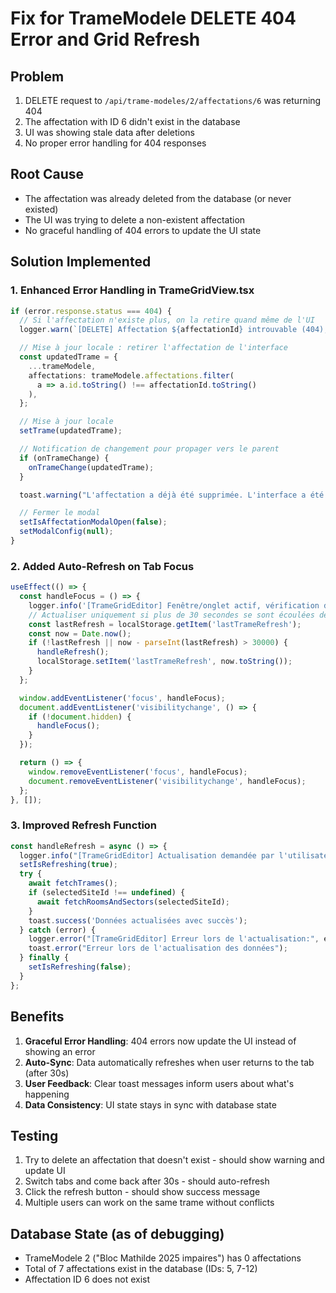 # Fix for TrameModele DELETE 404 Error and Grid Refresh

## Problem

1. DELETE request to `/api/trame-modeles/2/affectations/6` was returning 404
2. The affectation with ID 6 didn't exist in the database
3. UI was showing stale data after deletions
4. No proper error handling for 404 responses

## Root Cause

- The affectation was already deleted from the database (or never existed)
- The UI was trying to delete a non-existent affectation
- No graceful handling of 404 errors to update the UI state

## Solution Implemented

### 1. Enhanced Error Handling in TrameGridView.tsx

```typescript
if (error.response.status === 404) {
  // Si l'affectation n'existe plus, on la retire quand même de l'UI
  logger.warn(`[DELETE] Affectation ${affectationId} introuvable (404), suppression de l'UI`);

  // Mise à jour locale : retirer l'affectation de l'interface
  const updatedTrame = {
    ...trameModele,
    affectations: trameModele.affectations.filter(
      a => a.id.toString() !== affectationId.toString()
    ),
  };

  // Mise à jour locale
  setTrame(updatedTrame);

  // Notification de changement pour propager vers le parent
  if (onTrameChange) {
    onTrameChange(updatedTrame);
  }

  toast.warning("L'affectation a déjà été supprimée. L'interface a été mise à jour.");

  // Fermer le modal
  setIsAffectationModalOpen(false);
  setModalConfig(null);
}
```

### 2. Added Auto-Refresh on Tab Focus

```typescript
useEffect(() => {
  const handleFocus = () => {
    logger.info('[TrameGridEditor] Fenêtre/onglet actif, vérification des données');
    // Actualiser uniquement si plus de 30 secondes se sont écoulées depuis le dernier chargement
    const lastRefresh = localStorage.getItem('lastTrameRefresh');
    const now = Date.now();
    if (!lastRefresh || now - parseInt(lastRefresh) > 30000) {
      handleRefresh();
      localStorage.setItem('lastTrameRefresh', now.toString());
    }
  };

  window.addEventListener('focus', handleFocus);
  document.addEventListener('visibilitychange', () => {
    if (!document.hidden) {
      handleFocus();
    }
  });

  return () => {
    window.removeEventListener('focus', handleFocus);
    document.removeEventListener('visibilitychange', handleFocus);
  };
}, []);
```

### 3. Improved Refresh Function

```typescript
const handleRefresh = async () => {
  logger.info("[TrameGridEditor] Actualisation demandée par l'utilisateur");
  setIsRefreshing(true);
  try {
    await fetchTrames();
    if (selectedSiteId !== undefined) {
      await fetchRoomsAndSectors(selectedSiteId);
    }
    toast.success('Données actualisées avec succès');
  } catch (error) {
    logger.error("[TrameGridEditor] Erreur lors de l'actualisation:", error);
    toast.error("Erreur lors de l'actualisation des données");
  } finally {
    setIsRefreshing(false);
  }
};
```

## Benefits

1. **Graceful Error Handling**: 404 errors now update the UI instead of showing an error
2. **Auto-Sync**: Data automatically refreshes when user returns to the tab (after 30s)
3. **User Feedback**: Clear toast messages inform users about what's happening
4. **Data Consistency**: UI state stays in sync with database state

## Testing

1. Try to delete an affectation that doesn't exist - should show warning and update UI
2. Switch tabs and come back after 30s - should auto-refresh
3. Click the refresh button - should show success message
4. Multiple users can work on the same trame without conflicts

## Database State (as of debugging)

- TrameModele 2 ("Bloc Mathilde 2025 impaires") has 0 affectations
- Total of 7 affectations exist in the database (IDs: 5, 7-12)
- Affectation ID 6 does not exist
